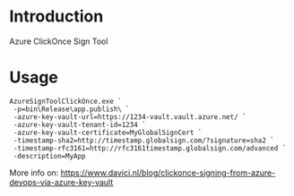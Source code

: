 # Introduction 
Azure ClickOnce Sign Tool

# Usage

```
AzureSignToolClickOnce.exe `
 -p=bin\Release\app.publish\ `
 -azure-key-vault-url=https://1234-vault.vault.azure.net/ `
 -azure-key-vault-tenant-id=1234 `
 -azure-key-vault-certificate=MyGlobalSignCert `
 -timestamp-sha2=http://timestamp.globalsign.com/?signature=sha2 `
 -timestamp-rfc3161=http://rfc3161timestamp.globalsign.com/advanced `
 -description=MyApp
 ```


More info on:
https://www.davici.nl/blog/clickonce-signing-from-azure-devops-via-azure-key-vault
